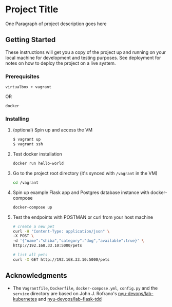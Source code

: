 # Project Title

One Paragraph of project description goes here

## Getting Started

These instructions will get you a copy of the project up and running on your local machine for development and testing purposes. 
See deployment for notes on how to deploy the project on a live system.

### Prerequisites

```
virtualbox + vagrant
```
OR
```
docker
```

### Installing

1. (optional) Spin up and access the VM

    ```sh
    $ vagrant up
    $ vagrant ssh
    ```

2. Test docker installation

    ```sh
    docker run hello-world
    ```

3. Go to the project root directory (it's synced with `/vagrant` in the VM)

    ```sh
    cd /vagrant
    ```

4. Spin up example Flask app and Postgres database instance with docker-compose

    ```sh
    docker-compose up
    ```

5. Test the endpoints with POSTMAN or curl from your host machine

    ```sh
    # create a new pet
    curl -H "Content-Type: application/json" \
    -X POST \
    -d '{"name":"shiba","category":"dog","available":true}' \
    http://192.168.33.10:5000/pets

    # list all pets
    curl -X GET http://192.168.33.10:5000/pets        
    ```

<!-- ## Running the tests

Explain how to run the automated tests for this system

### Break down into end to end tests

Explain what these tests test and why

```
Give an example
```

## Deployment

Add additional notes about how to deploy this on a live system -->

## Acknowledgments
- The `Vagrantfile`, `Dockerfile`, `docker-compose.yml`, `config.py` and the `service` directory are based on John J. Rofrano's [nyu-devops/lab-kubernetes](https://github.com/nyu-devops/lab-kubernetes) and [nyu-devops/lab-flask-tdd](https://github.com/nyu-devops/lab-flask-tdd)
